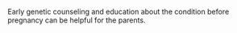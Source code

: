 Early genetic counseling and education about the condition before pregnancy can be helpful for the parents.